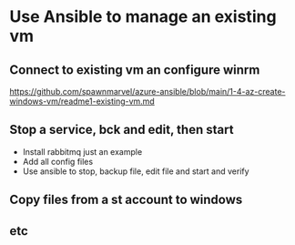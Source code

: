 # Use Ansible to manage an existing vm

## Connect to existing vm an configure winrm

https://github.com/spawnmarvel/azure-ansible/blob/main/1-4-az-create-windows-vm/readme1-existing-vm.md

## Stop a service, bck and edit, then start

* Install rabbitmq just an example
* Add all config files
* Use ansible to stop, backup file, edit file and start and verify

## Copy files from a st account to windows

## etc
